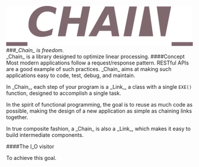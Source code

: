 ![Chain](/img/logo.png)
###*\_Chain\_ is freedom.*  
\_Chain\_ is a library designed to optimize linear processing.
####Concept
Most modern applications follow a request/response pattern.
RESTful APIs are a good example of such practices.
\_Chain\_ aims at making such applications easy to code, test, debug, and maintain.

In \_Chain\_, each step of your program is a \_Link\_, a class with a single `EXE()` function, designed to accomplish a single task.

In the spirit of functional programming, the goal is to reuse as much code as possible, making the design of a new application as simple as chaining links together.

In true composite fashion, a \_Chain\_ is also a \_Link\_, which makes it easy to build intermediate components.

####The I_O visitor

To achieve this goal.